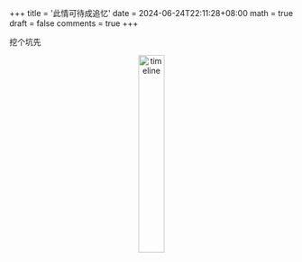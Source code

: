 +++
title = '此情可待成追忆'
date = 2024-06-24T22:11:28+08:00
math = true                                
draft = false
comments = true
+++

挖个坑先

<div align="center">
 <img src="https://picx.zhimg.com/80/v2-cc0717a3427c6991e09ebc24efbb03cd_1440w.jpeg" alt="timeline" width="30%" height="auto">
 </div>